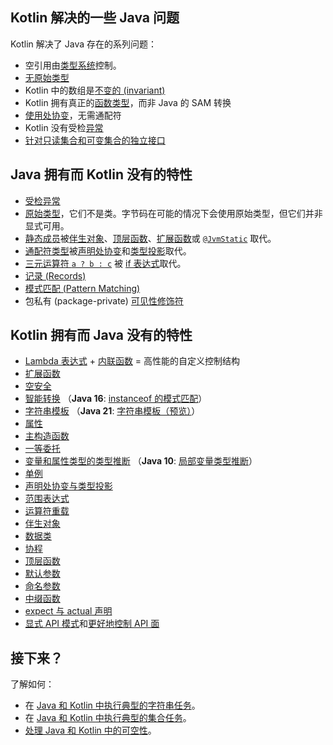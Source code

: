 [//]: # (title: 与 Java 的比较)

## Kotlin 解决的一些 Java 问题

Kotlin 解决了 Java 存在的系列问题：

*   空引用由[类型系统](null-safety.md)控制。
*   [无原始类型](java-interop.md#java-generics-in-kotlin)
*   Kotlin 中的数组是[不变的 (invariant)](arrays.md)
*   Kotlin 拥有真正的[函数类型](lambdas.md#function-types)，而非 Java 的 SAM 转换
*   [使用处协变](generics.md#use-site-variance-type-projections)，无需通配符
*   Kotlin 没有受检[异常](exceptions.md)
*   [针对只读集合和可变集合的独立接口](collections-overview.md)

## Java 拥有而 Kotlin 没有的特性

*   [受检异常](exceptions.md)
*   [原始类型](basic-types.md)，它们不是类。字节码在可能的情况下会使用原始类型，但它们并非显式可用。
*   [静态成员](classes.md)被[伴生对象](object-declarations.md#companion-objects)、[顶层函数](functions.md)、[扩展函数](extensions.md#extension-functions)或 [`@JvmStatic`](java-to-kotlin-interop.md#static-methods) 取代。
*   [通配符类型](generics.md)被[声明处协变](generics.md#declaration-site-variance)和[类型投影](generics.md#type-projections)取代。
*   [三元运算符 `a ? b : c`](control-flow.md#if-expression) 被 [if 表达式](control-flow.md#if-expression)取代。
*   [记录 (Records)](https://openjdk.org/jeps/395)
*   [模式匹配 (Pattern Matching)](https://openjdk.org/projects/amber/design-notes/patterns/pattern-matching-for-java)
*   包私有 (package-private) [可见性修饰符](visibility-modifiers.md)

## Kotlin 拥有而 Java 没有的特性

*   [Lambda 表达式](lambdas.md) + [内联函数](inline-functions.md) = 高性能的自定义控制结构
*   [扩展函数](extensions.md)
*   [空安全](null-safety.md)
*   [智能转换](typecasts.md) （**Java 16**: [instanceof 的模式匹配](https://openjdk.org/jeps/394)）
*   [字符串模板](strings.md) （**Java 21**: [字符串模板（预览）](https://openjdk.org/jeps/430)）
*   [属性](properties.md)
*   [主构造函数](classes.md)
*   [一等委托](delegation.md)
*   [变量和属性类型的类型推断](basic-types.md) （**Java 10**: [局部变量类型推断](https://openjdk.org/jeps/286)）
*   [单例](object-declarations.md)
*   [声明处协变与类型投影](generics.md)
*   [范围表达式](ranges.md)
*   [运算符重载](operator-overloading.md)
*   [伴生对象](classes.md#companion-objects)
*   [数据类](data-classes.md)
*   [协程](coroutines-overview.md)
*   [顶层函数](functions.md)
*   [默认参数](functions.md#default-arguments)
*   [命名参数](functions.md#named-arguments)
*   [中缀函数](functions.md#infix-notation)
*   [expect 与 actual 声明](https://www.jetbrains.com/help/kotlin-multiplatform-dev/multiplatform-expect-actual.html)
*   [显式 API 模式](whatsnew14.md#explicit-api-mode-for-library-authors)和[更好地控制 API 面](opt-in-requirements.md)

## 接下来？

了解如何：
*   在 [Java 和 Kotlin 中执行典型的字符串任务](java-to-kotlin-idioms-strings.md)。
*   在 [Java 和 Kotlin 中执行典型的集合任务](java-to-kotlin-collections-guide.md)。
*   [处理 Java 和 Kotlin 中的可空性](java-to-kotlin-nullability-guide.md)。